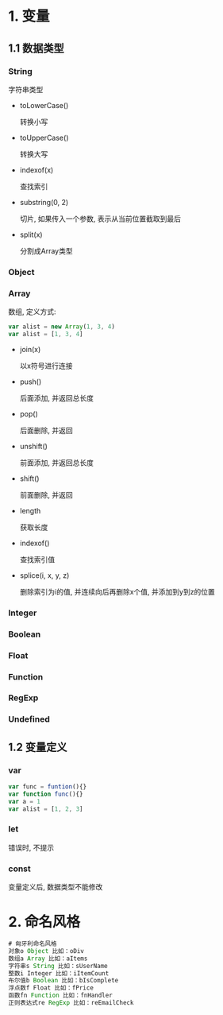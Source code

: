 # 1. 变量

## 1.1 数据类型

### String

字符串类型

* toLowerCase()

  转换小写

* toUpperCase()

  转换大写

* indexof(x)

  查找索引

* substring(0, 2)

  切片, 如果传入一个参数, 表示从当前位置截取到最后

* split(x)

  分割成Array类型

### Object

### Array

数组, 定义方式: 

```js
var alist = new Array(1, 3, 4)
var alist = [1, 3, 4]
```

* join(x)

  以x符号进行连接

* push()

  后面添加, 并返回总长度

* pop()

  后面删除, 并返回

* unshift()

  前面添加, 并返回总长度

* shift()

  前面删除, 并返回

* length

  获取长度

* indexof()

  查找索引值

* splice(i, x, y, z)

  删除索引为i的值, 并连续向后再删除x个值, 并添加到y到z的位置

### Integer

### Boolean

### Float

### Function

### RegExp

### Undefined

## 1.2 变量定义

### var

```js
var func = funtion(){}
var function func(){}
var a = 1
var alist = [1, 2, 3]
```

### let

错误时, 不提示

### const

变量定义后, 数据类型不能修改

# 2. 命名风格

```js
# 匈牙利命名风格
对象o Object 比如：oDiv
数组a Array 比如：aItems
字符串s String 比如：sUserName
整数i Integer 比如：iItemCount
布尔值b Boolean 比如：bIsComplete
浮点数f Float 比如：fPrice
函数fn Function 比如：fnHandler
正则表达式re RegExp 比如：reEmailCheck
```



